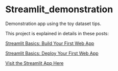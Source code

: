 # Streamlit_demonstration

Demonstration app using the toy dataset tips.

This project is explained in details in these posts:

[Streamlit Basics: Build Your First Web App](https://medium.com/gustavorsantos/streamlit-basics-build-your-first-web-app-ffd377a85666?sk=845cd08263f7beea98c3b65f1c04f132)

[Streamlit Basics: Deploy Your First Web App](https://medium.com/gustavorsantos/streamlit-basics-deploy-your-first-web-app-198934d6f7a0?sk=9fba9f7e4e16fe686c10e3265d4ba811)

[Visit the Streamlit App Here](https://gurezende-streamlit-demonstration-my-app-rgrgf2.streamlit.app/)

